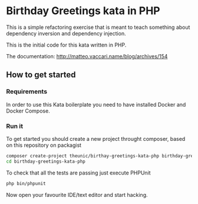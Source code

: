 # Birthday Greetings kata in PHP

This is a simple refactoring exercise that is meant to teach something about dependency inversion and dependency injection.

This is the initial code for this kata written in PHP.

The documentation: http://matteo.vaccari.name/blog/archives/154

## How to get started

### Requirements

In order to use this Kata boilerplate you need to have installed Docker and Docker Compose.

### Run it

To get started you should create a new project throught composer, based on this repository on packagist

```bash
composer create-project theunic/birthay-greetings-kata-php birthday-greetings-kata-php dev-master
cd birthday-greetings-kata-php
```

To check that all the tests are passing just execute PHPUnit

```bash
php bin/phpunit
```

Now open your favourite IDE/text editor and start hacking.
